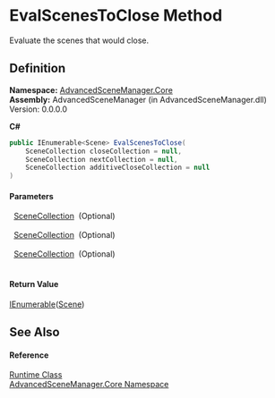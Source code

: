 # EvalScenesToClose Method


Evaluate the scenes that would close.



## Definition
**Namespace:** <a href="N_AdvancedSceneManager_Core.md">AdvancedSceneManager.Core</a>  
**Assembly:** AdvancedSceneManager (in AdvancedSceneManager.dll) Version: 0.0.0.0

**C#**
``` C#
public IEnumerable<Scene> EvalScenesToClose(
	SceneCollection closeCollection = null,
	SceneCollection nextCollection = null,
	SceneCollection additiveCloseCollection = null
)
```



#### Parameters
<dl><dt>  <a href="T_AdvancedSceneManager_Models_SceneCollection.md">SceneCollection</a>  (Optional)</dt><dd> </dd><dt>  <a href="T_AdvancedSceneManager_Models_SceneCollection.md">SceneCollection</a>  (Optional)</dt><dd> </dd><dt>  <a href="T_AdvancedSceneManager_Models_SceneCollection.md">SceneCollection</a>  (Optional)</dt><dd> </dd></dl>

#### Return Value
<a href="https://learn.microsoft.com/dotnet/api/system.collections.generic.ienumerable-1" target="_blank" rel="noopener noreferrer">IEnumerable</a>(<a href="T_AdvancedSceneManager_Models_Scene.md">Scene</a>)

## See Also


#### Reference
<a href="T_AdvancedSceneManager_Core_Runtime.md">Runtime Class</a>  
<a href="N_AdvancedSceneManager_Core.md">AdvancedSceneManager.Core Namespace</a>  
